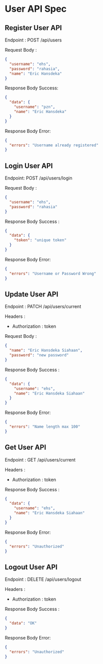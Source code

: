 # User API Spec

## Register User API

Endpoint : POST /api/users

Request Body :

```json
{
  "username": "ehs",
  "password": "rahasia",
  "name": "Eric Hansdeka"
}
```

Response Body Success:

```json
{
  "data": {
    "username": "pzn",
    "name": "Eric Hansdeka"
  }
}
```

Response Body Error:

```json
{
  "errors": "Username already registered"
}
```

## Login User API

Endpoint: POST /api/users/login

Request Body :

```json
{
  "username": "ehs",
  "password": "rahasia"
}
```

Response Body Success :

```json
{
  "data": {
    "token": "unique token"
  }
}
```

Response Body Error:

```json
{
  "errors": "Username or Password Wrong"
}
```

## Update User API

Endpoint : PATCH /api/users/current

Headers :

- Authorization : token

Request Body :

```json
{
  "name": "Eric Hansdeka Siahaan",
  "password": "new password"
}
```

Response Body Success :

```json
{
  "data": {
    "username": "ehs",
    "name": "Eric Hansdeka Siahaan"
  }
}
```

Response Body Error:

```json
{
  "errors": "Name length max 100"
}
```

## Get User API

Endpoint : GET /api/users/current

Headers :

- Authorization : token

Response Body Success :

```json
{
  "data": {
    "username": "ehs",
    "name": "Eric Hansdeka Siahaan"
  }
}
```

Response Body Error:

```json
{
  "errors": "Unauthorized"
}
```

## Logout User API

Endpoint : DELETE /api/users/logout

Headers :

- Authorization : token

Response Body Success :

```json
{
  "data": "OK"
}
```

Response Body Error:

```json
{
  "errors": "Unauthorized"
}
```
